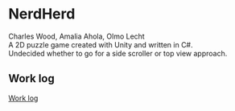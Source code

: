 # NerdHerd
Charles Wood, Amalia Ahola, Olmo Lecht\
A 2D puzzle game created with Unity and written in C#.\
Undecided whether to go for a side scroller or top view approach.

## Work log

[Work log](https://docs.google.com/spreadsheets/d/1LxSq_ZOggmhQWHfpaoUsxjR2epnuiVWzyrKxqkDwm2c/edit?usp=drivesdk)
